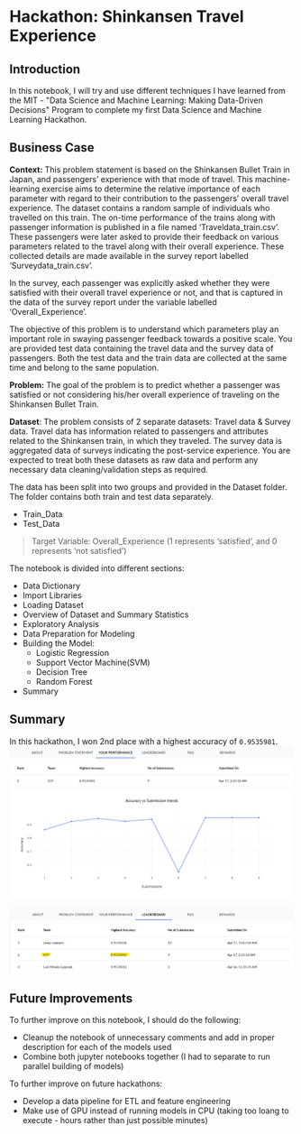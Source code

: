 # Hackathon: Shinkansen Travel Experience
## Introduction
In this notebook, I will try and use different techniques I have learned from the MIT - "Data Science and Machine Learning: Making Data-Driven Decisions" Program to complete my first Data Science and Machine Learning Hackathon.

## Business Case
**Context:** 
This problem statement is based on the Shinkansen Bullet Train in Japan, and passengers’ experience with that mode of travel. This machine-learning exercise aims to determine the relative importance of each parameter with regard to their contribution to the passengers’ overall travel experience. The dataset contains a random sample of individuals who travelled on this train. The on-time performance of the trains along with passenger information is published in a file named ‘Traveldata_train.csv’. These passengers were later asked to provide their feedback on various parameters related to the travel along with their overall experience. These collected details are made available in the survey report labelled ‘Surveydata_train.csv’.

In the survey, each passenger was explicitly asked whether they were satisfied with their overall travel experience or not, and that is captured in the data of the survey report under the variable labelled ‘Overall_Experience’.

The objective of this problem is to understand which parameters play an important role in swaying passenger feedback towards a positive scale. You are provided test data containing the travel data and the survey data of passengers. Both the test data and the train data are collected at the same time and belong to the same population.



**Problem:** The goal of the problem is to predict whether a passenger was satisfied or not considering his/her overall experience of traveling on the Shinkansen Bullet Train.

**Dataset**: 
The problem consists of 2 separate datasets: Travel data & Survey data. Travel data has information related to passengers and attributes related to the Shinkansen train, in which they traveled. The survey data is aggregated data of surveys indicating the post-service experience. You are expected to treat both these datasets as raw data and perform any necessary data cleaning/validation steps as required.

The data has been split into two groups and provided in the Dataset folder. The folder contains both train and test data separately.
* Train_Data
* Test_Data

> Target Variable: Overall_Experience (1 represents ‘satisfied’, and 0 represents ‘not satisfied’)


The notebook is divided into different sections:
* Data Dictionary
* Import Libraries
* Loading Dataset
* Overview of Dataset and Summary Statistics
* Exploratory Analysis
* Data Preparation for Modeling
* Building the Model:
	* Logistic Regression
	* Support Vector Machine(SVM)
	* Decision Tree
	* Random Forest	
* Summary

## Summary
In this hackathon, I won 2nd place with a highest accuracy of `0.9535981`.
![Performance Results](https://github.com/jcawesome/hackathon-mit-apr2023/blob/main/img/mit-hackathon-apr-2023-performance-results.png)

![Leaderboard Results](https://github.com/jcawesome/hackathon-mit-apr2023/blob/main/img/mit-hackathon-apr-2023-leaderboard-results.png)

## Future Improvements
To further improve on this notebook, I should do the following:
* Cleanup the notebook of unnecessary comments and add in proper description for each of the models used
* Combine both jupyter notebooks together (I had to separate to run parallel building of models)

To further improve on future hackathons:
* Develop a data pipeline for ETL and feature engineering
* Make use of GPU instead of running models in CPU (taking too loang to execute - hours rather than just possible minutes)

